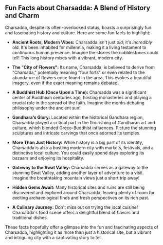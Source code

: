 ## Fun Facts about Charsadda:  A Blend of History and Charm

Charsadda, despite its often-overlooked status, boasts a surprisingly fun and fascinating history and culture.  Here are some fun facts to highlight:

* **Ancient Roots, Modern Vibes:**  Charsadda isn't just *old*; it's *incredibly* old.  It's been inhabited for millennia,  making it a living testament to continuous human presence. Imagine the stories the cobblestones could tell! This long history mixes with a vibrant, modern city.

* **The "City of Flowers":** Its name, Charsadda,  is believed to derive from "Charsada," potentially meaning "four forts" or even related to the abundance of flowers once found in the area. This evokes a beautiful imagery, even if the exact meaning remains debated.

* **A Buddhist Hub (Once Upon a Time):**  Charsadda was a significant center of Buddhism centuries ago, hosting monasteries and playing a crucial role in the spread of the faith.  Imagine the monks debating philosophy under the ancient sun!

* **Gandhara's Glory:**  Located within the historical Gandhara region, Charsadda played a critical part in the flourishing of Gandharan art and culture, which blended Greco-Buddhist influences.  Picture the stunning sculptures and intricate carvings that once adorned its temples.

* **More Than Just History:** While history is a big part of its identity, Charsadda is also a bustling modern city with markets, festivals, and a distinctive local culture.  You could easily spend days exploring its bazaars and enjoying its hospitality.

* **Gateway to the Swat Valley:**  Charsadda serves as a gateway to the stunning Swat Valley, adding another layer of adventure to a visit.  Imagine the breathtaking mountain views just a short trip away!

* **Hidden Gems Await:** Many historical sites and ruins are still being discovered and explored around Charsadda, leaving plenty of room for exciting archaeological finds and fresh perspectives on its rich past.

* **A Culinary Journey:** Don't miss out on trying the local cuisine! Charsadda's food scene offers a delightful blend of flavors and traditional dishes.


These facts hopefully offer a glimpse into the fun and fascinating aspects of Charsadda,  highlighting it as more than just a historical site, but a vibrant and intriguing city with a captivating story to tell.
